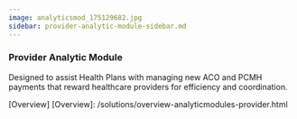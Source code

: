 ```yaml
---
image: analyticsmod_175129682.jpg
sidebar: provider-analytic-module-sidebar.md
---
```


### Provider Analytic Module

Designed to assist Health Plans with managing new ACO and PCMH payments that reward healthcare providers for efficiency and coordination.

[Overview]
[Overview]: /solutions/overview-analyticmodules-provider.html